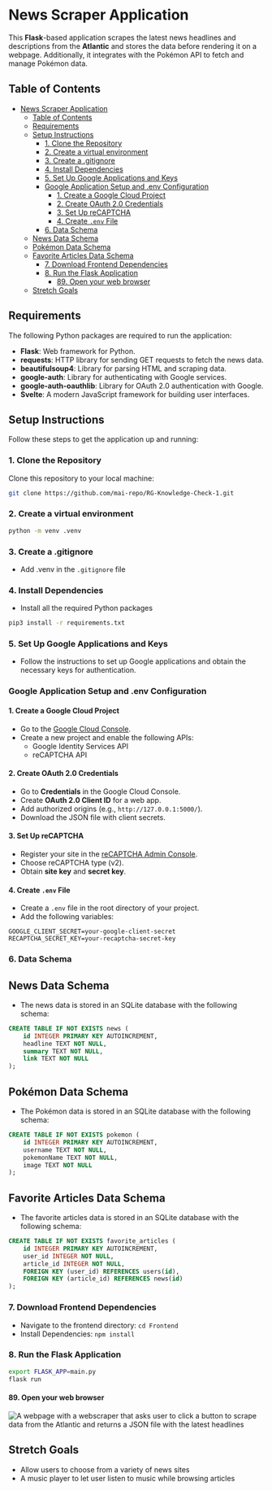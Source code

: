 # News Scraper Application

This **Flask**-based application scrapes the latest news headlines and descriptions from the **Atlantic** and stores the data before rendering it on a webpage. Additionally, it integrates with the Pokémon API to fetch and manage Pokémon data.

## Table of Contents
- [News Scraper Application](#news-scraper-application)
  - [Table of Contents](#table-of-contents)
  - [Requirements](#requirements)
  - [Setup Instructions](#setup-instructions)
    - [1. Clone the Repository](#1-clone-the-repository)
    - [2. Create a virtual environment](#2-create-a-virtual-environment)
    - [3. Create a .gitignore](#3-create-a-gitignore)
    - [4. Install Dependencies](#4-install-dependencies)
    - [5. Set Up Google Applications and Keys](#5-set-up-google-applications-and-keys)
    - [Google Application Setup and .env Configuration](#google-application-setup-and-env-configuration)
      - [1. Create a Google Cloud Project](#1-create-a-google-cloud-project)
      - [2. Create OAuth 2.0 Credentials](#2-create-oauth-20-credentials)
      - [3. Set Up reCAPTCHA](#3-set-up-recaptcha)
      - [4. Create `.env` File](#4-create-env-file)
    - [6. Data Schema](#6-data-schema)
  - [News Data Schema](#news-data-schema)
  - [Pokémon Data Schema](#pokémon-data-schema)
  - [Favorite Articles Data Schema](#favorite-articles-data-schema)
    - [7. Download Frontend Dependencies](#7-download-frontend-dependencies)
    - [8. Run the Flask Application](#8-run-the-flask-application)
      - [89. Open your web browser](#89-open-your-web-browser)
  - [Stretch Goals](#stretch-goals)

## Requirements

The following Python packages are required to run the application:
- **Flask**: Web framework for Python.
- **requests**: HTTP library for sending GET requests to fetch the news data.
- **beautifulsoup4**: Library for parsing HTML and scraping data.
- **google-auth**: Library for authenticating with Google services.
- **google-auth-oauthlib**: Library for OAuth 2.0 authentication with Google.
- **Svelte**: A modern JavaScript framework for building user interfaces.

## Setup Instructions

Follow these steps to get the application up and running:

### 1. Clone the Repository

Clone this repository to your local machine:

```bash
git clone https://github.com/mai-repo/RG-Knowledge-Check-1.git
```
### 2. Create a virtual environment

```bash
python -m venv .venv
```
### 3. Create a .gitignore
- Add .venv in the `.gitignore` file

### 4. Install Dependencies
- Install all the required Python packages

```bash
pip3 install -r requirements.txt
```

### 5. Set Up Google Applications and Keys
- Follow the instructions to set up Google applications and obtain the necessary keys for authentication.

### Google Application Setup and .env Configuration

#### 1. Create a Google Cloud Project
- Go to the [Google Cloud Console](https://console.cloud.google.com/).
- Create a new project and enable the following APIs:
  - Google Identity Services API
  - reCAPTCHA API

#### 2. Create OAuth 2.0 Credentials
- Go to **Credentials** in the Google Cloud Console.
- Create **OAuth 2.0 Client ID** for a web app.
- Add authorized origins (e.g., `http://127.0.0.1:5000/`).
- Download the JSON file with client secrets.

#### 3. Set Up reCAPTCHA
- Register your site in the [reCAPTCHA Admin Console](https://www.google.com/recaptcha/admin).
- Choose reCAPTCHA type (v2).
- Obtain **site key** and **secret key**.

#### 4. Create `.env` File
- Create a `.env` file in the root directory of your project.
- Add the following variables:

```env
GOOGLE_CLIENT_SECRET=your-google-client-secret
RECAPTCHA_SECRET_KEY=your-recaptcha-secret-key

```

### 6. Data Schema
## News Data Schema
  - The news data is stored in an SQLite database with the following schema:
```sql
CREATE TABLE IF NOT EXISTS news (
    id INTEGER PRIMARY KEY AUTOINCREMENT,
    headline TEXT NOT NULL,
    summary TEXT NOT NULL,
    link TEXT NOT NULL
);
```

## Pokémon Data Schema
- The Pokémon data is stored in an SQLite database with the following schema:
```sql
CREATE TABLE IF NOT EXISTS pokemon (
    id INTEGER PRIMARY KEY AUTOINCREMENT,
    username TEXT NOT NULL,
    pokemonName TEXT NOT NULL,
    image TEXT NOT NULL
);
```

## Favorite Articles Data Schema
- The favorite articles data is stored in an SQLite database with the following schema:
```sql
CREATE TABLE IF NOT EXISTS favorite_articles (
    id INTEGER PRIMARY KEY AUTOINCREMENT,
    user_id INTEGER NOT NULL,
    article_id INTEGER NOT NULL,
    FOREIGN KEY (user_id) REFERENCES users(id),
    FOREIGN KEY (article_id) REFERENCES news(id)
);
```

### 7. Download Frontend Dependencies
- Navigate to the frontend directory:
  `cd Frontend`
- Install Dependencies:
  `npm install `

### 8. Run the Flask Application

```bash
export FLASK_APP=main.py
flask run
```
#### 89. Open your web browser
![A webpage with a webscraper that asks user to click a button to scrape data from the Atlantic and returns a JSON file with the latest headlines](https://i.imgflip.com/9iamed.gif)

## Stretch Goals
- Allow users to choose from a variety of news sites
- A music player to let user listen to music while browsing articles